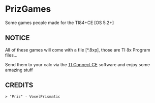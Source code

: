 # PrizGames
Some games people made for the TI84+CE [OS 5.2+]

## NOTICE
All of these games will come with a file [\*.8xp], those are TI 8x Program files...

Send them to your calc via the [TI Connect CE](https://education.ti.com/en/products/computer-software/ti-connect-ce-sw) 
software and enjoy some amazing stuff

## CREDITS
```
> "Priz" - VoxelPrismatic
